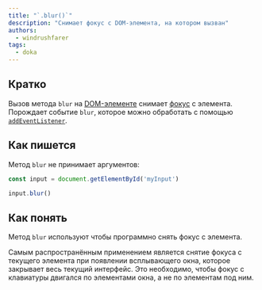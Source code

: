 ```yaml
---
title: "`.blur()`"
description: "Снимает фокус с DOM-элемента, на котором вызван"
authors:
  - windrushfarer
tags:
  - doka
---
```


## Кратко

Вызов метода `blur` на [DOM-элементе](/js/element) снимает [фокус](/js/element-focus) с элемента. Порождает событие `blur`, которое можно обработать с помощью [`addEventListener`](/js/addeventlistener).

## Как пишется

Метод `blur` не принимает аргументов:

```js
const input = document.getElementById('myInput')

input.blur()
```

## Как понять

Метод `blur` используют чтобы программно снять фокус с элемента.

Самым распространённым применением является снятие фокуса с текущего элемента при появлении всплывающего окна, которое закрывает весь текущий интерфейс. Это необходимо, чтобы фокус с клавиатуры двигался по элементами окна, а не по элементам под ним.
